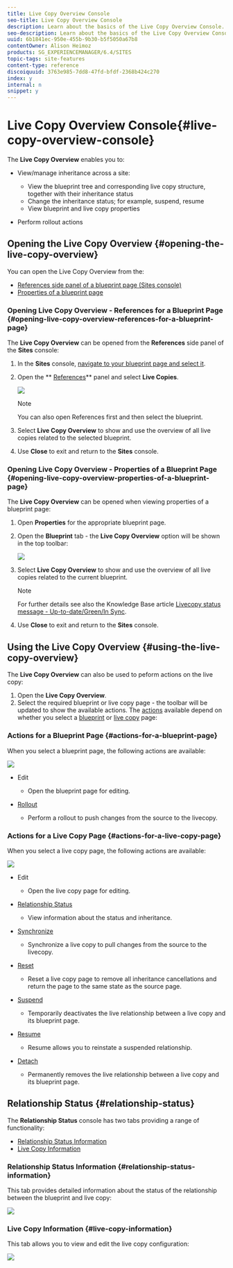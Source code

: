 ```yaml
---
title: Live Copy Overview Console
seo-title: Live Copy Overview Console
description: Learn about the basics of the Live Copy Overview Console.
seo-description: Learn about the basics of the Live Copy Overview Console.
uuid: 6b1841ec-950e-455b-9b30-b5f5050a67b8
contentOwner: Alison Heimoz
products: SG_EXPERIENCEMANAGER/6.4/SITES
topic-tags: site-features
content-type: reference
discoiquuid: 3763e985-7dd8-47fd-bfdf-2368b424c270
index: y
internal: n
snippet: y
---
```


# Live Copy Overview Console{#live-copy-overview-console}

The **Live Copy Overview** enables you to:

* View/manage inheritance across a site:

    * View the blueprint tree and corresponding live copy structure, together with their inheritance status
    * Change the inheritance status; for example, suspend, resume
    * View blueprint and live copy properties

* Perform rollout actions

## Opening the Live Copy Overview {#opening-the-live-copy-overview}

You can open the Live Copy Overview from the:

* [References side panel of a blueprint page (Sites console)](#opening-live-copy-overview-references-for-a-blueprint-page)
* [Properties of a blueprint page](#opening-live-copy-overview-properties-of-a-blueprint-page)

### Opening Live Copy Overview - References for a Blueprint Page {#opening-live-copy-overview-references-for-a-blueprint-page}

The **Live Copy Overview** can be opened from the **References** side panel of the **Sites** console:

1. In the **Sites** console, [navigate to your blueprint page and select it](../../../sites/authoring/using/basic-handling.md#viewingandselectingyourresources).
1. Open the ** [References](../../../sites/authoring/using/basic-handling.md#references)** panel and select **Live Copies**.

   ![](assets/chlimage_1-359.png)

   >[!NOTE]
   >
   >You can also open References first and then select the blueprint.

1. Select **Live Copy Overview** to show and use the overview of all live copies related to the selected blueprint.
1. Use **Close** to exit and return to the **Sites** console.

### Opening Live Copy Overview - Properties of a Blueprint Page {#opening-live-copy-overview-properties-of-a-blueprint-page}

The **Live Copy Overview** can be opened when viewing properties of a blueprint page:

1. Open **Properties** for the appropriate blueprint page.
1. Open the **Blueprint** tab - the **Live Copy Overview** option will be shown in the top toolbar:

   ![](assets/chlimage_1-360.png)

1. Select **Live Copy Overview** to show and use the overview of all live copies related to the current blueprint.

   >[!NOTE]
   >
   >For further details see also the Knowledge Base article [Livecopy status message - Up-to-date/Green/In Sync](https://helpx.adobe.com/experience-manager/kb/livecopy-status-message---up-to-date-green-in-sync.html).

1. Use **Close** to exit and return to the **Sites** console.

## Using the Live Copy Overview {#using-the-live-copy-overview}

The **Live Copy Overview** can also be used to peform actions on the live copy:

1. Open the **Live Copy Overview**.
1. Select the required blueprint or live copy page - the toolbar will be updated to show the available actions. The [actions](../../../sites/administering/using/msm.md#terms-used) available depend on whether you select a [blueprint](#actions-for-a-blueprint-page) or [live copy](#actions-for-a-live-copy-page) page:

### Actions for a Blueprint Page {#actions-for-a-blueprint-page}

When you select a blueprint page, the following actions are available:

![](assets/chlimage_1-361.png)

* Edit

    * Open the blueprint page for editing.

* [Rollout](../../../sites/administering/using/msm.md#rollout-and-synchronize)

    * Perform a rollout to push changes from the source to the livecopy.

### Actions for a Live Copy Page {#actions-for-a-live-copy-page}

When you select a live copy page, the following actions are available:

![](assets/chlimage_1-362.png)

* Edit

    * Open the live copy page for editing.

* [Relationship Status](#relationship-status)

    * View information about the status and inheritance.

* [Synchronize](../../../sites/administering/using/msm.md#rollout-and-synchronize)

    * Synchronize a live copy to pull changes from the source to the livecopy.

* [Reset](../../../sites/administering/using/msm-livecopy.md#resetting-a-live-copy-page)

    * Reset a live copy page to remove all inheritance cancellations and return the page to the same state as the source page.

* [Suspend](../../../sites/administering/using/msm.md#suspending-and-cancelling-inheritance-and-synchronization)

    * Temporarily deactivates the live relationship between a live copy and its blueprint page.

* [Resume](../../../sites/administering/using/msm-livecopy.md#resuming-inheritance-for-a-page)

    * Resume allows you to reinstate a suspended relationship.

* [Detach](../../../sites/administering/using/msm.md#detaching-a-live-copy)

    * Permanently removes the live relationship between a live copy and its blueprint page.

## Relationship Status {#relationship-status}

The **Relationship Status** console has two tabs providing a range of functionality:

* [Relationship Status Information](#relationship-status-information)
* [Live Copy Information](#live-copy-information)

### Relationship Status Information {#relationship-status-information}

This tab provides detailed information about the status of the relationship between the blueprint and live copy:

![](assets/chlimage_1-363.png) 

### Live Copy Information {#live-copy-information}

This tab allows you to view and edit the live copy configuration:

![](assets/chlimage_1-364.png)

